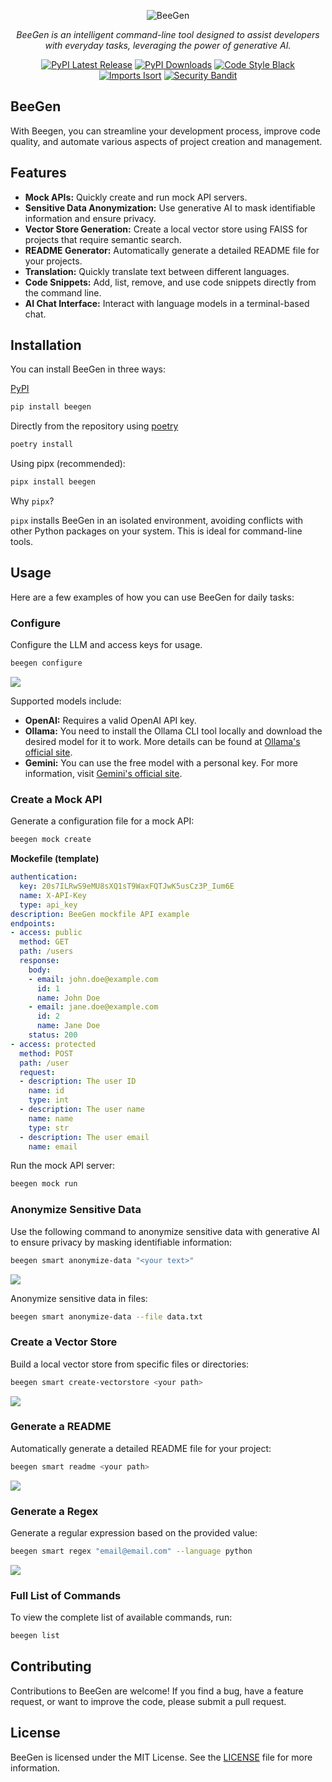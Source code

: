 <p align="center">  
  <img src="docs/images/beegen.png" alt="BeeGen">  
</p>
<p align="center">
    <em>BeeGen is an intelligent command-line tool designed to assist developers with everyday tasks, leveraging the power of generative AI.</em>
</p>
<p align="center">    
    <a href="https://pypi.org/project/beegen/"><img alt="PyPI Latest Release" src="https://img.shields.io/pypi/v/beegen.svg"></a>
    <a href="https://pypi.org/project/beegen/"><img alt="PyPI Downloads" src="https://img.shields.io/pypi/dm/beegen.svg?label=PyPI%20downloads"></a>
    <a href="https://github.com/psf/black"><img alt="Code Style Black" src="https://img.shields.io/badge/code%20style-black-000000.svg"></a>
    <a href="https://pycqa.github.io/isort/"><img alt="Imports Isort" src="https://img.shields.io/badge/%20imports-isort-%231674b1?style=flat&labelColor=ef8336"></a>
    <a href="https://github.com/PyCQA/bandit"><img alt="Security Bandit" src="https://img.shields.io/badge/security-bandit-yellow.svg"></a>    
</p>

## BeeGen

With Beegen, you can streamline your development process, improve code quality, and automate various aspects of project creation and management.

## Features

- **Mock APIs:** Quickly create and run mock API servers.
- **Sensitive Data Anonymization:** Use generative AI to mask identifiable information and ensure privacy.
- **Vector Store Generation:** Create a local vector store using FAISS for projects that require semantic search.
- **README Generator:** Automatically generate a detailed README file for your projects.
- **Translation:** Quickly translate text between different languages.
- **Code Snippets:** Add, list, remove, and use code snippets directly from the command line.
- **AI Chat Interface:** Interact with language models in a terminal-based chat.

## Installation

You can install BeeGen in three ways:

[PyPI](https://pypi.org/project/beegen/)

```bash
pip install beegen
```

Directly from the repository using [poetry](https://python-poetry.org/)

```bash
poetry install
```

Using pipx (recommended):

```bash
pipx install beegen
```

Why `pipx`?

`pipx` installs BeeGen in an isolated environment, avoiding conflicts with other Python packages on your system. This is ideal for command-line tools.

## Usage

Here are a few examples of how you can use BeeGen for daily tasks:

### Configure

Configure the LLM and access keys for usage.

```bash
beegen configure
```

![](docs/images/commands/configure.gif)

Supported models include:
- **OpenAI:** Requires a valid OpenAI API key.
- **Ollama:** You need to install the Ollama CLI tool locally and download the desired model for it to work. More details can be found at [Ollama's official site](https://ollama.com/).
- **Gemini:** You can use the free model with a personal key. For more information, visit [Gemini's official site](https://aistudio.google.com/).

### Create a Mock API

Generate a configuration file for a mock API:

```bash
beegen mock create
```

**Mockefile (template)**

```yaml
authentication:
  key: 20s7ILRwS9eMU8sXQ1sT9WaxFQTJwK5usCz3P_Ium6E
  name: X-API-Key
  type: api_key
description: BeeGen mockfile API example
endpoints:
- access: public
  method: GET
  path: /users
  response:
    body:
    - email: john.doe@example.com
      id: 1
      name: John Doe
    - email: jane.doe@example.com
      id: 2
      name: Jane Doe
    status: 200
- access: protected
  method: POST
  path: /user
  request:
  - description: The user ID
    name: id
    type: int
  - description: The user name
    name: name
    type: str
  - description: The user email
    name: email
```

Run the mock API server:

```bash
beegen mock run
```

### Anonymize Sensitive Data

Use the following command to anonymize sensitive data with generative AI to ensure privacy by masking identifiable information:

```bash
beegen smart anonymize-data "<your text>"
```

![](docs/images/commands/anonymize-data.gif)

Anonymize sensitive data in files:

```bash
beegen smart anonymize-data --file data.txt
```

### Create a Vector Store

Build a local vector store from specific files or directories:

```bash
beegen smart create-vectorstore <your path>
```

![](docs/images/commands/create-vectorestore.gif)

### Generate a README

Automatically generate a detailed README file for your project:

```bash
beegen smart readme <your path>
```

![](docs/images/commands/readme.gif)

### Generate a Regex

Generate a regular expression based on the provided value:

```bash
beegen smart regex "email@email.com" --language python
```

![](docs/images/commands/regex.gif)

### Full List of Commands

To view the complete list of available commands, run:

```bash
beegen list
```

## Contributing

Contributions to BeeGen are welcome! If you find a bug, have a feature request, or want to improve the code, please submit a pull request.

## License

BeeGen is licensed under the MIT License. See the [LICENSE](/LICENSE) file for more information.